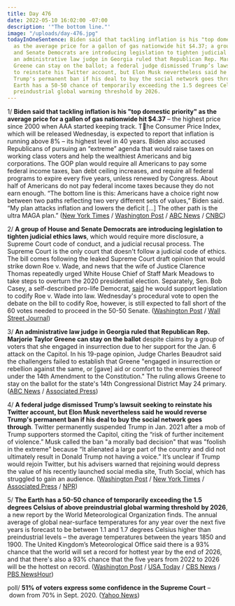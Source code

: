 ```yaml
---
title: Day 476
date: 2022-05-10 16:02:00 -07:00
description: '"The bottom line."'
image: "/uploads/day-476.jpg"
todayInOneSentence: Biden said that tackling inflation is his "top domestic priority"
  as the average price for a gallon of gas nationwide hit $4.37; a group of House
  and Senate Democrats are introducing legislation to tighten judicial ethics laws;
  an administrative law judge in Georgia ruled that Republican Rep. Marjorie Taylor
  Greene can stay on the ballot; a federal judge dismissed Trump’s lawsuit seeking
  to reinstate his Twitter account, but Elon Musk nevertheless said he would reverse
  Trump's permanent ban if his deal to buy the social network goes through; and the
  Earth has a 50-50 chance of temporarily exceeding the 1.5 degrees Celsius of above
  preindustrial global warming threshold by 2026.
---
```


1/ **Biden said that tackling inflation is his "top domestic priority" as the average price for a gallon of gas nationwide hit $4.37** – the highest price since 2000 when AAA started keeping track. The Consumer Price Index, which will be released Wednesday, is expected to report that inflation is running above 8% – its highest level in 40 years. Biden also accused Republicans of pursuing an “extreme” agenda that would raise taxes on working class voters and help the wealthiest Americans and big corporations. The GOP plan would require all Americans to pay some federal income taxes, ban debt ceiling increases, and require all federal programs to expire every five years, unless renewed by Congress. About half of Americans do not pay federal income taxes because they do not earn enough. “The bottom line is this: Americans have a choice right now between two paths reflecting two very different sets of values,” Biden said. “My plan attacks inflation and lowers the deficit [...] The other path is the ultra MAGA plan.” ([New York Times](https://www.nytimes.com/2022/05/10/business/biden-inflation.html) / [Washington Post](https://www.washingtonpost.com/business/2022/05/10/gas-prices-are-up-again-putting-biden-fresh-bind/) / [ABC News](https://abcnews.go.com/Politics/biden-highlight-efforts-fight-inflation-attack-ultra-maga/story?id=84617325) / [CNBC](https://www.cnbc.com/2022/05/10/inflation-biden-says-lowering-prices-is-his-top-economic-priority-.html))

2/ **A group of House and Senate Democrats are introducing legislation to tighten judicial ethics laws**, which would require more disclosure, a Supreme Court code of conduct, and a judicial recusal process. The Supreme Court is the only court that doesn't follow a judicial code of ethics. The bill comes following the leaked Supreme Court draft opinion that would strike down Roe v. Wade, and news that the wife of Justice Clarence Thomas repeatedly urged White House Chief of Staff Mark Meadows to take steps to overturn the 2020 presidential election. Separately, Sen. Bob Casey, a self-described pro-life Democrat, [said](https://www.washingtonpost.com/politics/2022/05/10/sen-bob-casey-abortion-roe-whpa/) he would support legislation to codify Roe v. Wade into law. Wednesday's procedural vote to open the debate on the bill to codify Roe, however, is still expected to fall short of the 60 votes needed to proceed in the 50-50 Senate. ([Washington Post](https://www.washingtonpost.com/politics/2022/05/10/warren-supreme-court-ethics/) / [Wall Street Journal](https://www.wsj.com/articles/in-reversal-democrat-bob-casey-backs-abortion-access-bill-11652209360?mod=politics_lead_pos4))

3/ **An administrative law judge in Georgia ruled that Republican Rep. Marjorie Taylor Greene can stay on the ballot** despite claims by a group of voters that she engaged in insurrection due to her support for the Jan. 6 attack on the Capitol. In his 19-page opinion, Judge Charles Beaudrot said the challengers failed to establish that Greene "engaged in insurrection or rebellion against the same, or [gave] aid or comfort to the enemies thereof under the 14th Amendment to the Constitution." The ruling allows Greene to stay on the ballot for the state's 14th Congressional District May 24 primary. ([ABC News](https://abcnews.go.com/Politics/judge-rules-gop-rep-marjorie-taylor-greene-stay/story?id=84314352) / [Associated Press](https://apnews.com/article/2022-midterm-elections-georgia-marjorie-taylor-greene-congress-1a3adca947abd4af6ae8a2f5e0cc901a))

4/ **A federal judge dismissed Trump’s lawsuit seeking to reinstate his Twitter account, but Elon Musk nevertheless said he would reverse Trump's permanent ban if his deal to buy the social network goes through**. Twitter permanently suspended Trump in Jan. 2021 after a mob of Trump supporters stormed the Capitol, citing the “risk of further incitement of violence.” Musk called the ban "a morally bad decision" that was "foolish in the extreme” because “It alienated a large part of the country and did not ultimately result in Donald Trump not having a voice.” It’s unclear if Trump would rejoin Twitter, but his advisers warned that rejoining would depress the value of his recently launched social media site, Truth Social, which has struggled to gain an audience. ([Washington Post](https://www.washingtonpost.com/technology/2022/05/10/musk-talk-twitter/) / [New York Times](https://www.nytimes.com/2022/05/06/us/politics/trump-twitter-lawsuit.html) / [Associated Press](https://apnews.com/article/business-lawsuits-donald-trump-san-francisco-436deab188d30f8bab1eb0592de0d3d8) / [NPR](https://www.npr.org/2022/05/10/1097942860/elon-musk-reverse-donald-trump-twitter-ban))

5/ **The Earth has a 50-50 chance of temporarily exceeding the 1.5 degrees Celsius of above preindustrial global warming threshold by 2026**, a new report by the World Meteorological Organization finds. The annual average of global near-surface temperatures for any year over the next five years is forecast to be between 1.1 and 1.7 degrees Celsius higher than preindustrial levels – the average temperatures between the years 1850 and 1900. The United Kingdom’s Meteorological Office said there is a 93% chance that the world will set a record for hottest year by the end of 2026, and that there's also a 93% chance that the five years from 2022 to 2026 will be the hottest on record. ([Washington Post](https://www.washingtonpost.com/weather/2022/05/10/earth-climate-warming-threshold-wmo/) / [USA Today](https://www.usatoday.com/story/news/world/2022/05/10/earth-temperature-global-warming-point-2026/9719669002/) / [CBS News](https://www.cbsnews.com/news/climate-change-1-5-degrees-celsius-global-warming/) / [PBS NewsHour](https://www.pbs.org/newshour/science/earth-has-nearly-50-percent-chance-of-hitting-key-warming-threshold-in-the-next-five-years-report-says))


poll/ **51% of voters express some confidence in the Supreme Court** – down from 70% in Sept. 2020. ([Yahoo News](https://news.yahoo.com/poll-confidence-in-supreme-court-has-collapsed-since-conservatives-took-control-122402500.html))
